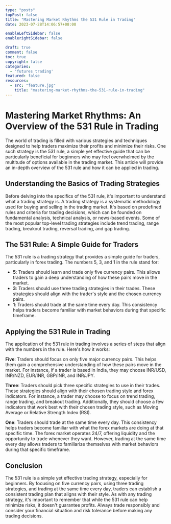 ```yaml
---
type: "posts"
topPost: false
title: "Mastering Market Rhythms the 531 Rule in Trading"
date: 2023-07-28T14:06:57+08:00

enableLeftSidebar: false
enablerightSidebar: false

draft: true
comment: false
toc: true
copyright: false
categories: 
  - 'futures trading'
featured: false
resources: 
  - src: "feature.jpg"
    title: "mastering-market-rhythms-the-531-rule-in-trading"
---
```


# Mastering Market Rhythms: An Overview of the 531 Rule in Trading

The world of trading is filled with various strategies and techniques designed to help traders maximize their profits and minimize their risks. One such strategy is the 531 rule, a simple yet effective guide that can be particularly beneficial for beginners who may feel overwhelmed by the multitude of options available in the trading market. This article will provide an in-depth overview of the 531 rule and how it can be applied in trading.

## Understanding the Basics of Trading Strategies

Before delving into the specifics of the 531 rule, it's important to understand what a trading strategy is. A trading strategy is a systematic methodology used for buying and selling in the trading market. It's based on predefined rules and criteria for trading decisions, which can be founded on fundamental analysis, technical analysis, or news-based events. Some of the most popular top-level trading strategies include trend trading, range trading, breakout trading, reversal trading, and gap trading.

## The 531 Rule: A Simple Guide for Traders

The 531 rule is a trading strategy that provides a simple guide for traders, particularly in forex trading. The numbers 5, 3, and 1 in the rule stand for:

- **5**: Traders should learn and trade only five currency pairs. This allows traders to gain a deep understanding of how these pairs move in the market.
- **3**: Traders should use three trading strategies in their trades. These strategies should align with the trader's style and the chosen currency pairs.
- **1**: Traders should trade at the same time every day. This consistency helps traders become familiar with market behaviors during that specific timeframe.

## Applying the 531 Rule in Trading

The application of the 531 rule in trading involves a series of steps that align with the numbers in the rule. Here's how it works:

**Five**: Traders should focus on only five major currency pairs. This helps them gain a comprehensive understanding of how these pairs move in the market. For instance, if a trader is based in India, they may choose INR/USD, INR/NZD, EUR/INR, GBP/INR, and INR/JPY.

**Three**: Traders should pick three specific strategies to use in their trades. These strategies should align with their chosen trading style and forex indicators. For instance, a trader may choose to focus on trend trading, range trading, and breakout trading. Additionally, they should choose a few indicators that work best with their chosen trading style, such as Moving Average or Relative Strength Index (RSI).

**One**: Traders should trade at the same time every day. This consistency helps traders become familiar with what the forex markets are doing at that specific time. The forex market operates 24/7, offering liquidity and the opportunity to trade whenever they want. However, trading at the same time every day allows traders to familiarize themselves with market behaviors during that specific timeframe.

## Conclusion

The 531 rule is a simple yet effective trading strategy, especially for beginners. By focusing on five currency pairs, using three trading strategies, and trading at the same time every day, traders can establish a consistent trading plan that aligns with their style. As with any trading strategy, it's important to remember that while the 531 rule can help minimize risks, it doesn't guarantee profits. Always trade responsibly and consider your financial situation and risk tolerance before making any trading decisions.
